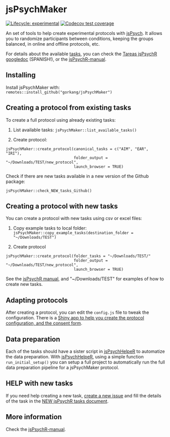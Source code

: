 # jsPsychMaker

<!-- badges: start -->
[![Lifecycle: experimental](https://img.shields.io/badge/lifecycle-experimental-orange.svg)](https://www.tidyverse.org/lifecycle/#experimental)
[![Codecov test coverage](https://codecov.io/gh/gorkang/jsPsychMaker/branch/main/graph/badge.svg)](https://app.codecov.io/gh/gorkang/jsPsychMaker?branch=main)
<!-- badges: end -->


An set of tools to help create experimental protocols with  [jsPsych](https://www.jspsych.org/). It allows you to randomize participants between conditions, keeping the groups balanced, in online and offline protocols, etc.

For details about the available [tasks](https://github.com/gorkang/jsPsychMaker/tree/main/canonical_protocol/tasks), you can check the [Tareas jsPsychR googledoc](https://docs.google.com/spreadsheets/d/1Eo0F4GcmqWZ1cghTpQlA4aHsc8kTABss-HAeimE2IqA/edit#gid=0) (SPANISH!), or the [jsPsychR-manual](https://gorkang.github.io/jsPsychR-manual/jsPsychMaker.html#available-tasks).

## Installing

Install jsPsychMaker with: `remotes::install_github("gorkang/jsPsychMaker")`



## Creating a protocol from existing tasks

To create a full protocol using already existing tasks:  

1) List available tasks: `jsPsychMaker::list_available_tasks()`

2) Create protocol:  

```
jsPsychMaker::create_protocol(canonical_tasks = c("AIM", "EAR", "IRI"),
                              folder_output = "~/Downloads/TEST/new_protocol", 
                              launch_browser = TRUE)
```

 
Check if there are new tasks available in a new version of the Github package: 
 
`jsPsychMaker::check_NEW_tasks_Github()`



## Creating a protocol with new tasks

You can create a protocol with new tasks using csv or excel files:  

1) Copy example tasks to local folder: `jsPsychMaker::copy_example_tasks(destination_folder = "~/Downloads/TEST")`  
  
2) Create protocol
  
```
jsPsychMaker::create_protocol(folder_tasks = "~/Downloads/TEST/"
                              folder_output = "~/Downloads/TEST/new_protocol", 
                              launch_browser = TRUE)
```

See the [jsPsychR manual](https://gorkang.github.io/jsPsychR-manual/qmd/07-NEWtasks.html), and "~/Downloads/TEST" for examples of how to create new tasks.



## Adapting protocols

After creating a protocol, you can edit the `config.js` file to tweak the configuration. There is a [Shiny app to help you create the protocol configuration, and the consent form](https://gorkang.shinyapps.io/jsPsychMaker_config/).  


## Data preparation

Each of the tasks should have a sister script in [jsPsychHelpeR](https://github.com/gorkang/jsPsychHelpeR) to automatize the data preparation. With [jsPsychHelpeR](https://github.com/gorkang/jsPsychHelpeR), using a simple function `run_initial_setup()` you can setup a full project to automatically run the full data preparation pipeline for a jsPsychMaker protocol.  


## HELP with new tasks

If you need help creating a new task, [create a new  issue](https://github.com/gorkang/jsPsychMaker/issues/new?assignees=HeRm4nV&labels=NEW+TASK&template=new-task.md&title=New+task%3A+%5BNAME+OF+THE+TASK%5D) and fill the details of the task in the [NEW jsPsychR tasks document](https://docs.google.com/spreadsheets/d/1LAsyTZ2ZRP_xLiUBkqmawwnKWgy8OCwq4mmWrrc_rpQ/edit#gid=0).  


## More information

Check the [jsPsychR-manual](https://gorkang.github.io/jsPsychR-manual/jsPsychMaker.html).  
